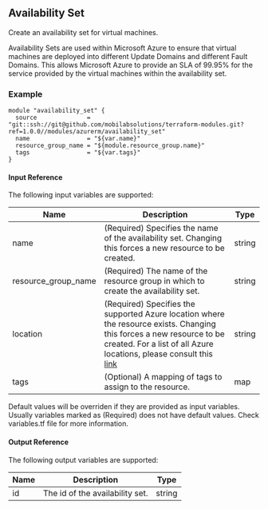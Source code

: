 ## Availability Set
Create an availability set for virtual machines.

Availability Sets are used within Microsoft Azure to ensure that virtual machines are deployed into different Update Domains and different Fault Domains. This allows Microsoft Azure to provide an SLA of 99.95% for the service provided by the virtual machines within the availability set.

### Example
```hcl
module "availability_set" {
  source              = "git::ssh://git@github.com/mobilabsolutions/terraform-modules.git?ref=1.0.0//modules/azurerm/availability_set"
  name                = "${var.name}"
  resource_group_name = "${module.resource_group.name}"
  tags                = "${var.tags}"
}
```

#### Input Reference
The following input variables are supported:

Name | Description | Type 
----------------- | --------- | -------- 
name  | (Required) Specifies the name of the availability set. Changing this forces a new resource to be created. | string 
resource_group_name | (Required) The name of the resource group in which to create the availability set. | string
location | (Required) Specifies the supported Azure location where the resource exists. Changing this forces a new resource to be created. For a list of all Azure locations, please consult this [link](https://azure.microsoft.com/en-us/regions/) | string 
tags | (Optional) A mapping of tags to assign to the resource. | map

Default values will be overriden if they are provided as input variables. Usually variables marked as (Required) does not have default values. Check variables.tf file for more information.


#### Output Reference
The following output variables are supported:

Name | Description | Type
----------------- | --------- | --------
id  | The id of the availability set. | string